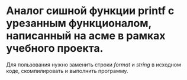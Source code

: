 # Аналог сишной функции printf с урезанным функционалом, написанный на асме в рамках учебного проекта.
Для пользования нужно заменить строки *format* и *string* в исходном коде, скомпилировать и выполнить программу.
